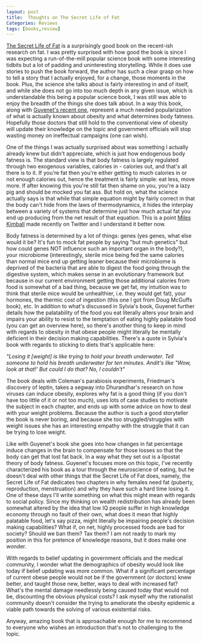 ```yaml
---
layout: post
title:  Thoughts on The Secret Life of Fat
Categories: Reviews
tags: [books,review]
---
```

[The Secret Life of Fat](https://www.amazon.co.uk/Secret-Life-Fat-science-greatest/dp/1911274007/ref=sr_1_1?ie=UTF8&qid=1492979287&sr=8-1&keywords=secret+life+of+fat) is a surprisingly good book on the recent-ish research on fat. I was pretty surprised with how good the book is since I was expecting a run-of-the-mill popular science book with some interesting tidbits but a lot of padding and uninteresting storytelling. While it does use stories to push the book forward, the author has such a clear grasp on how to tell a story that I actually enjoyed, for a change, those moments in the book. Plus, the science she talks about is fairly interesting in and of itself, and while she does not go into too much depth in any given issue, which is understandable this being a popular science book, I was still was able to enjoy the breadth of the things she does talk about. In a way this book, along with [Guyenet's recent one](https://www.amazon.co.uk/Hungry-Brain-Outsmarting-Instincts-Overeat-x/dp/125008119X/ref=sr_1_sc_1?ie=UTF8&qid=1492979098&sr=8-1-spell&keywords=guyemet), represent a much needed popularization of what is actually known about obesity and what determines body fatness. Hopefully those doctors that still hold to the conventional view of obesity will update their knowledge on the topic and government officials will stop wasting money on ineffectual campaigns (one can wish).

One of the things I was actually surprised about was something I actually already knew but didn't appreciate, which is just how endogenous body fatness is. The standard view is that body fatness is largely regulated through two exogenous variables, calories in - calories out, and that's all there is to it. If you're fat then you're either getting to much calories in or not enough calories out, hence the treatment is fairly simple: eat less, move more. If after knowing this you're still fat then shame on you, you're a lazy pig and should be mocked you fat ass.
But hold on, what the science actually says is that while that simple equation might by fairly correct in that the body can't hide from the laws of thermodynamics, it hides the interplay between a variety of systems that determine just how much actual fat you end up producing from the net result of that equation. This is a point [Miles Kimball](https://storify.com/mileskimball/how-the-calories-in-calories-out-theory-obscures-t) made recently on Twitter and I understand it better now.

Body fatness is determined by a lot of things: genes (yes genes, what else would it be? It's fun to mock fat people by saying "but muh genetics" but how could genes NOT influence such an important organ in the body?), your microbiome (interestingly, sterile mice being fed the same calories than normal mice end up getting leaner because their microbiome is deprived of the bacteria that are able to digest the food going through the digestive system, which makes sense in an evolutionary framework but because in our current environment getting those additional calories from food is somewhat of a bad thing, because we get fat, my intuition was to think that sterile mice would be unhealthier, i.e. they would get fat), your hormones, the thermic cost of ingestion (this one I got from Doug McGuffs book), etc. In addition to what's discussed in Sylvia's book, Guyenet further details how the palatability of the food you eat literally alters your brain and impairs your ability to resist to the temptation of eating highly palatable food (you can get an overview here), so there's another thing to keep in mind with regards to obesity in that obese people might literally be mentally deficient in their decision making capabilities. There's a quote in Sylvia's book with regards to sticking to diets that's applicable here:

*"Losing it [weight] is like trying to hold your breath underwater. Tell someone to hold his breath underwater for ten minutes. Andit's like "Wow, look at that!' But could I do that? No, I couldn't"*

The book deals with Coleman's parabiosis experiments, Friedman's discovery of leptin, takes a segway into Dhurandhar's research on how viruses can induce obesity, explores why fat is a good thing (if you don't have too little of it or not too much), uses lots of case studies to motivate the subject in each chapter, and ends up with some advice on how to deal with your weight problems. Because the author is such a good storyteller the book is never boring, and because she too struggled/struggles with weight issues she has an interesting empathy with the struggle that it can be trying to lose weight.

Like with Guyenet's book she goes into how changes in fat percentage induce changes in the brain to compensate for those losses so that the body can get that lost fat back. In a way what they set out is a lipostat theory of body fatness. Guyenet's focuses more on this topic, I've recently characterized his book as a tour through the neuroscience of eating, but he doesn't deal with other things that the Secret Life of Fat does, namely, the Secret Life of Fat dedicates two chapters in why females need fat (puberty, reproduction, menstruation) and why they have such a hard time losing it.
One of these days I'll write something on what this might mean with regards to social policy. Since my thinking on wealth redistribution has already been somewhat altered by the idea that low IQ people suffer in high knowledge economy through no fault of their own, what does it mean that highly palatable food, let's say pizza, might literally be impairing people's decision making capabilities? What if, on net, highly processed foods are bad for society? Should we ban them? Tax them? I am not ready to mark my position in this for pretence of knowledge reasons, but it does make one wonder.

With regards to belief updating in government officials and the medical community, I wonder what the demographics of obesity would look like today if belief updating was more common. What if a significant percentage of current obese people would not be if the government (or doctors) knew better, and taught those new, better, ways to deal with increased fat? What's the mental damage needlessly being caused today that would not be, discounting the obvious physical costs? I ask myself why the rationalist community doesn't consider the trying to ameliorate the obesity epidemic a viable path towards the solving of various existential risks.

Anyway, amazing book that is approachable enough for me to recommend to everyone who wishes an introduction that's not to challenging to the topic.
